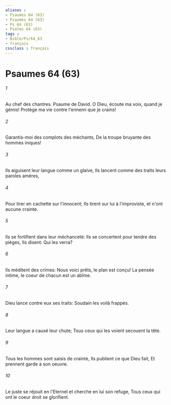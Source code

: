 ```yaml
---
aliases : 
- Psaumes 64 (63)
- Psaumes 64 (63)
- Ps 64 (63)
- Psalms 64 (63)
tags : 
- Bible/Ps/64_63
- français
cssclass : français
---
```


# Psaumes 64 (63)

###### 1
Au chef des chantres. Psaume de David. O Dieu, écoute ma voix, quand je gémis! Protège ma vie contre l'ennemi que je crains!
###### 2
Garantis-moi des complots des méchants, De la troupe bruyante des hommes iniques!
###### 3
Ils aiguisent leur langue comme un glaive, Ils lancent comme des traits leurs paroles amères,
###### 4
Pour tirer en cachette sur l'innocent; Ils tirent sur lui à l'improviste, et n'ont aucune crainte.
###### 5
Ils se fortifient dans leur méchanceté: Ils se concertent pour tendre des pièges, Ils disent: Qui les verra?
###### 6
Ils méditent des crimes: Nous voici prêts, le plan est conçu! La pensée intime, le coeur de chacun est un abîme.
###### 7
Dieu lance contre eux ses traits: Soudain les voilà frappés.
###### 8
Leur langue a causé leur chute; Tous ceux qui les voient secouent la tête.
###### 9
Tous les hommes sont saisis de crainte, Ils publient ce que Dieu fait, Et prennent garde à son oeuvre.
###### 10
Le juste se réjouit en l'Eternel et cherche en lui son refuge, Tous ceux qui ont le coeur droit se glorifient.
